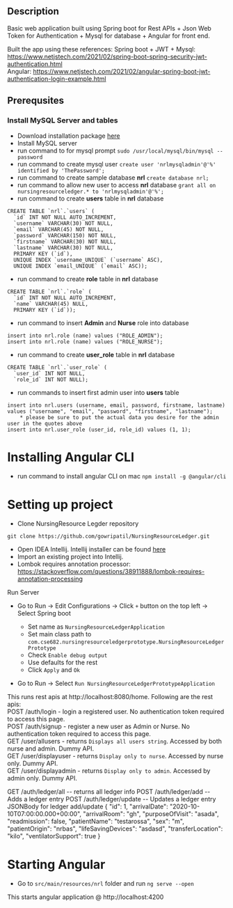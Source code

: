 ## Description

Basic web application built using Spring boot for Rest APIs + Json Web Token for Authentication + Mysql for database + 
 Angular for front end.

Built the app using these references:
Spring boot + JWT + Mysql: https://www.netjstech.com/2021/02/spring-boot-spring-security-jwt-authentication.html  
Angular: https://www.netjstech.com/2021/02/angular-spring-boot-jwt-authentication-login-example.html  

## Prerequsites 

### Install MySQL Server and tables

* Download installation package [here](https://dev.mysql.com/downloads/mysql/)
* Install MySQL server
* run command to for mysql prompt `sudo /usr/local/mysql/bin/mysql --password`
* run command to create mysql user `create user 'nrlmysqladmin'@'%'
identified by 'ThePassword';`
* run command to create sample database **nrl** `create database nrl;`
* run command to allow new user to access **nrl** database `grant
all on nursingresourceledger.* to 'nrlmysqladmin'@'%';`
* run command to create **users** table in **nrl** database
```$xslt
CREATE TABLE `nrl`.`users` (
  `id` INT NOT NULL AUTO_INCREMENT,
  `username` VARCHAR(30) NOT NULL,
  `email` VARCHAR(45) NOT NULL,
  `password` VARCHAR(150) NOT NULL,
  `firstname` VARCHAR(30) NOT NULL,
  `lastname` VARCHAR(30) NOT NULL,
  PRIMARY KEY (`id`),
  UNIQUE INDEX `username_UNIQUE` (`username` ASC),
  UNIQUE INDEX `email_UNIQUE` (`email` ASC));
```
* run command to create **role** table in **nrl** database
```$xslt
CREATE TABLE `nrl`.`role` (
  `id` INT NOT NULL AUTO_INCREMENT,
  `name` VARCHAR(45) NULL,
  PRIMARY KEY (`id`));
```
* run command to insert **Admin** and **Nurse** role into database
```$xslt
insert into nrl.role (name) values ("ROLE_ADMIN");
insert into nrl.role (name) values ("ROLE_NURSE");
```

* run command to create **user_role** table in **nrl** database
```$xslt
CREATE TABLE `nrl`.`user_role` (
  `user_id` INT NOT NULL,
  `role_id` INT NOT NULL);
```

* run commands to insert first admin user into **users** table 
```$xslt
insert into nrl.users (username, email, password, firstname, lastname) values ("username", "email", "password", "firstname", "lastname");
	* please be sure to put the actual data you desire for the admin user in the quotes above
insert into nrl.user_role (user_id, role_id) values (1, 1);
```

# Installing Angular CLI

* run command to install angular CLI on mac
`npm install -g @angular/cli`


# Setting up project

* Clone NursingResource Legder repository
```
git clone https://github.com/gowripatil/NursingResourceLedger.git
```
* Open IDEA Intellij. Intellij installer can be found [here](https://www.jetbrains.com/idea/download/#section=mac)
* Import an existing project into Intellij.
* Lombok requires annotation processor: https://stackoverflow.com/questions/38911888/lombok-requires-annotation-processing


Run Server
* Go to Run -> Edit Configurations -> Click `+` button on the top left -> Select Spring boot
	* Set name as `NursingResourceLedgerApplication`
	* Set main class path to `com.cse682.nursingresourceledgerprototype.NursingResourceLedgerPrototype`
	* Check `Enable debug output`
	* Use defaults for the rest
	* Click `Apply` and `Ok`
	
* Go to Run -> Select `Run NursingResourceLedgerPrototypeApplication`

This runs rest apis at http://localhost:8080/home. Following are the rest apis:  
POST /auth/login - login a registered user. No authentication token required to access this page.    
POST /auth/signup - register a new user as Admin or Nurse. No authentication token required to access this page.    
GET /user/allusers - returns `Displays all users string`. Accessed by both nurse and admin. Dummy API.  
GET /user/displayuser - returns `Display only to nurse`. Accessed by nurse only. Dummy API.  
GET /user/displayadmin - returns `Display only to admin`. Accessed by admin only.  Dummy API.   

GET /auth/ledger/all -- returns all ledger info
POST /auth/ledger/add -- Adds a ledger entry
POST /auth/ledger/update -- Updates a ledger entry
JSONBody for ledger add/update
{
"id": 1,
"arrivalDate": "2020-10-10T07:00:00.000+00:00",
"arrivalRoom": "gh",
"purposeOfVisit": "asada",
"readmission": false,
"patientName": "testarossa",
"sex": "m",
"patientOrigin": "nrbas",
"lifeSavingDevices": "asdasd",
"transferLocation": "kilo",
"ventilatorSupport": true
}
# Starting Angular

* Go to `src/main/resources/nrl` folder and run `ng serve --open`

This starts angular application @ http://localhost:4200

